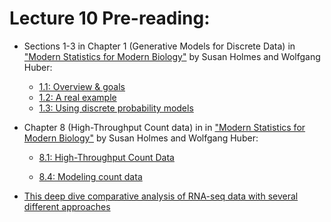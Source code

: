 # Lecture 10 Pre-reading:

* Sections 1-3 in Chapter 1 (Generative Models for Discrete Data) in ["Modern Statistics for Modern Biology"](http://web.stanford.edu/class/bios221/book/) by Susan Holmes and Wolfgang Huber:

  * [1.1: Overview & goals](https://www.huber.embl.de/msmb/01-chap.html)
  * [1.2: A real example](https://www.huber.embl.de/msmb/01-chap.html#a-real-example)
  * [1.3: Using discrete probability models](https://www.huber.embl.de/msmb/01-chap.html#using-discrete-probability-models)

* Chapter 8 (High-Throughput Count data) in in ["Modern Statistics for Modern Biology"](http://web.stanford.edu/class/bios221/book/) by Susan Holmes and Wolfgang Huber:

  * [8.1: High-Throughput Count Data](https://www.huber.embl.de/msmb/01-chap.html)
  
  * [8.4: Modeling count data](https://www.huber.embl.de/msmb/08-chap.html#modeling-count-data)

* [This deep dive comparative analysis of RNA-seq data with several different approaches](https://github.com/STAT540-UBC/resources/blob/main/rnaseqdiffex-examples/examples-RNAseq.md)

